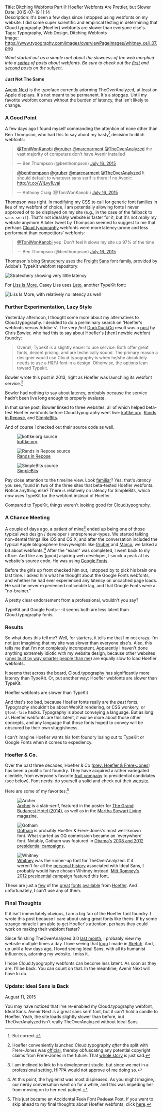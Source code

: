 Title: Ditching Webfonts Part II: Hoefler Webfonts Are Prettier, but Slower  
Date: 2015-07-19 11:14  
Description: It's been a few days since I stopped using webfonts on my website. I did some super scientific and empirical testing in determining that Cloud.typography (Hoefler) webfonts are slower than everyone else's.  
Tags: Typography, Web Design, Ditching Webfonts  
Image: https://www.typography.com/images/overviewPageImages/whitney_cell_07.png  

*What started out as a simple rant about the slowness of the web morphed into a [series][1] of posts about webfonts. Be sure to check out the [first][2] and [second][3] posts on the subject.*
<!-- {em:.topstory) -->

#### Just Not The Same

[Avenir Next][4] is the typeface currently adorning TheOverAnalyzed, at least on Apple displays. It's not meant to be permanent. It's a stopgap. Until my favorite webfont comes without the burden of latency, that isn't likely to change. 

### A Good Point

A few days ago I found myself commanding the attention of none other than Ben Thompson, who had this to say about my hasty[^1] decision to ditch webfonts:

<blockquote lang="en"><p lang="en" dir="ltr"><a href="https://twitter.com/ToniWonKanobi" title="Me on Twitter">@ToniWonKanobi</a> <a href="https://twitter.com/gruber" title="John Gruber on Twitter">@gruber</a> <a href="https://twitter.com/marcoarment" title="Marco Arment on Twitter">@marcoarment</a> <a href="https://twitter.com/TheOverAnalyzed" title="TheOverAnalyzed on Twitter">@TheOverAnalyzed</a> the vast majority of computers don&#39;t have Avenir installed</p>&mdash; Ben Thompson (@benthompson) <a href="https://twitter.com/benthompson/status/621555208657592320" title="Ben Thompson positing to me on Twitter">July 16, 2015</a></blockquote>

<blockquote lang="en"><p lang="en" dir="ltr"><a href="https://twitter.com/benthompson" title="Ben Thompson on Twitter">@benthompson</a> <a href="https://twitter.com/gruber" title="John Gruber on Twitter">@gruber</a> <a href="https://twitter.com/marcoarment" title="Marco Arment on Twitter">@marcoarment</a> <a href="https://twitter.com/TheOverAnalyzed" title="TheOverAnalyzed on Twitter">@TheOverAnalyzed</a> It should default to whatever sans serif is there if no Avenir: <a href="http://t.co/WiLvy1Lvai" title="Screenshot of my CSS showing the default to Avenir">http://t.co/WiLvy1Lvai</a></p>&mdash; Anthony Craig (@ToniWonKanobi) <a href="https://twitter.com/ToniWonKanobi/status/621555527638609920" title="Me positing to Ben Thompson">July 16, 2015</a></blockquote>

Thompson was right. In modifying my CSS to call for generic font families in lieu of my webfont of choice, I am potentially allowing fonts I never approved of to be displayed on my site (e.g., in the case of the fallback to `sans serif`). That's not ideal.My website is faster for it, but it's not *really* my website anymore.A later tweet by Thompson seemed to suggest to me that perhaps [Cloud.typography][5] webfonts were more latency-prone and less performant than competitors' webfonts:

<blockquote lang="en"><p lang="en" dir="ltr"><a href="https://twitter.com/ToniWonKanobi" title="Me on Twitter">@ToniWonKanobi</a> yep. Don&#39;t feel it slows my site up 97% of the time</p>&mdash; Ben Thompson (@benthompson) <a href="https://twitter.com/benthompson/status/621561134663897088" title="Ben Thompson on TypeKit webfonts on Stratechery">July 16, 2015</a></blockquote>

Thompson's blog [Stratechery][6] uses the [Freight Sans][7] font family, provided by Adobe's TypeKit webfont repository:

![Stratechery showing very little latency][8]

For [Liss Is More][9], Casey Liss uses [Lato][10], another TypeKit font:

![Liss Is More, with relatively no latency as well][11]

### Further Experimentation, Lazy Style

Yesterday afternoon, I thought some more about my alternatives to Cloud.typography. I decided to do a preliminary search on 'Hoefler's webfonts versus Adobe's'. The very *first* [DuckDuckGo][12] result was a [post][13] by Chris Bowler, who had this to say about Hoefler's [then] newbie webfont foundry:

> Overall, Typekit is a slightly easier to use service. Both offer great fonts, decent pricing, and are technically sound. The primary reason a designer would use Cloud.typography is when he/she absolutely needs to use a H&FJ font in a design. Otherwise, the options lean toward Typekit.

Bowler wrote this post in 2013, right as Hoefler was launching its webfont service.[^2]

Bowler had nothing to say about latency, probably because the service hadn't been live long enough to properly evaluate.

In that same post, Bowler linked to three websites, all of which helped beta-test Hoefler webfonts before Cloud.typography went live: [kottke.org][14], [Rands in Repose][15], and [SimpleBits][16].

And of course I checked out their source code as well.

<figure>
	<img src="https://d.pr/i/1k8Wv+" alt="kottke.org source" title="kottke.org source">
	<figcaption><a href="http://kottke.org" title="Jason Kottke">kottke.org</a></figcaption>
</figure>

<figure>
	<img src="https://d.pr/i/14hQq+" alt="Rands in Repose source" title="Rands in Repose source">
	<figcaption><a href="http://randsinrepose.com" title="Michael Lopp's blog, Rands in Repose">Rands in Repose</a></figcaption>
</figure>

<figure>
	<img src="https://d.pr/i/11Gtm+" alt="SimpleBits source" title="SimpleBits source">
	<figcaption><a href="http://simplebits.com" title="SimpleBits source">SimpleBits</a></figcaption>
</figure>

Pay close attention to the timeline view. Look [familiar][17]? Yes, that's *latency* you see, found in two of the three sites that beta-tested Hoefler webfonts. Notice anything else? There is relatively *no* latency for SimpleBits, which *now* uses TypeKit for the webfont instead of Hoefler.

Compared to TypeKit, things weren't looking good for Cloud.typography.

### A Chance Meeting

A couple of days ago, a patient of mine[^3] ended up being one of those typical web design / developer / entrepreneur-types. We started talking non-dental things like iOS and OS X, and after the conversation included the typical Apple blogosphere heavyweights like [Gruber][18] and [Marco][19], we talked a bit about webfonts.[^4] After the "exam" was completed, I went back to my office. And like any [good] aspiring web developer, I snuck a peak at his website's source code. He was using [Google Fonts][20].

Before the girls up front checked him out, I stopped by to pick his brain one last time. I asked him what he thought about the Google Fonts webfonts, and whether he had ever experienced any latency on uncached page loads. He said he never experienced noticeable lag, and that Google Fonts were a "no-brainer."

A pretty clear endorsement from a professional, wouldn't you say?

TypeKit and Google Fonts---it seems both are less latent than Cloud.typography fonts.

### Results

So what does this tell me? Well, for starters, it tells me that I'm not crazy. I'm not just imagining that my site was slower than everyone else's. Also, this tells me that I'm not completely incompetent. Apparently I haven't done anything extremely idiotic with my website design, because other websites ([ones built by way smarter people than me][21]) are equally slow to load Hoefler webfonts.

It seems that across the board, Cloud.typography has significantly more latency than TypeKit. Or, put another way: Hoefler webfonts are slower than TypeKit.

Hoefler webfonts are slower than TypeKit
<!-- {#boom .takehome} -->

And that's too bad, because Hoefler fonts really are the *best* fonts. Typography shouldn't be about WebKit rendering, or CSS wonkery, or `@font-face` hacks. Typography is about conveying a language. But as long as Hoefler webfonts are this latent, it *will* be more about those other concepts, and any language that those fonts hoped to convey will be obscured by their own sluggishness.

I can't imagine Hoefler wants his font foundry losing out to TypeKit or Google Fonts when it comes to expediency.

### Hoefler & Co.

Over the past three decades, Hoefler & Co ([prev. Hoefler & Frere-Jones][22]) has been a prolific font foundry. They have acquired a rather variegated clientele, from everyone's favorite [fruit company][23] to presidential candidates (see below). Font nerds: do yourself a solid and check out their [website][24]. 

Here are some of my favorites:[^5]

<figure>
	<img src="https://www.typography.com/images/overviewPageImages/archer-A-07.png" alt="Archer" title="Archer">	
	<figcaption><a href="https://www.typography.com/fonts/archer/overview/" title="Archer webfont">Archer</a> is a slab-serif, featured in the poster for <a href="http://fontsinuse.com/uses/7035/the-grand-budapest-hotel-poster-and-props" title="Fonts In Use: The Grand Budapest Hotel">The Grand Budapest Hotel (2014)</a>, as well as in the <a href="https://en.wikipedia.org/wiki/Martha_Stewart_Living" title="Wikipedia: Martha Stewart Living">Martha Stewart Living</a> magazine.</figcaption>
</figure>

<figure>
	<img src="https://www.typography.com/images/overviewPageImages/gotham_cell_02.png" alt="Gotham" title="Gotham">
	<figcaption><a href="http://www.typography.com/fonts/gotham/overview/" title="Gotham webfont">Gotham</a> is probably Hoefler & Frere-Jones's most well-known font. What started as GQ commission became an 'everywhere' font. Notably, Gotham was featured in <a href="https://en.wikipedia.org/wiki/Gotham_(typeface)#In_the_Obama_campaign" title="Wikipedia: Gotham in Obama's campaign">Obama's</a> <a href="http://fontsinuse.com/uses/1603/obama-2008-campaign-posters" title="Fonts In Use: Gotham in Obama's campaigns">2008 and 2012 presidential campaigns</a>.</figcaption>
</figure>

<figure>
	<img src="https://www.typography.com/images/overviewPageImages/whitney_cell_02.png" alt="Whitney" title="Whitney">
	<figcaption><a href="http://www.typography.com/fonts/whitney/overview/" title="Whitney webfont">Whitney</a> was the runner-up font for TheOverAnalyzed. If it weren't for all the <a href="/2015/7/15/ditching-webfonts#becoming-ideal" title="My piece on Ditching Webfonts, specifically the section about going back to Ideal Sans">personal history</a> associated with Ideal Sans, I probably would have chosen Whitney instead. <a href="http://fontsinuse.com/uses/2384/romney-2012-presidential-campaign" title="Fonts In Use: Whitney in Romney's 2012 presidential campaign">Mitt Romney's 2012 presidential campaign</a> featured this font.</figcaption>
</figure>

These are just a [few][25] of the [great][26] [fonts][27] [available][28] from [Hoefler][29]. And unfortunately, I can't use any of them.

### Final Thoughts

If it isn't immediately obvious, I am a big fan of the Hoefler font foundry. I wrote this post because I care about using great fonts like theirs. If by some strange miracle I am able to get Hoefler's attention, perhaps they could work on making their webfont faster? 

Since finishing TheOverAnalyzed 3.0 [last month][30], I probably view my website multiple times a day. I love seeing that [logo][31] I made in [Sketch][32]. And, up until a few days ago, I loved seeing Ideal Sans, with all its humanist influences, adorning my website. I miss it. 

I hope Cloud.typography webfonts can become less latent. As soon as they are, I'll be back. You can count on that. In the meantime, Avenir Next will have to do.

<aside class="update">

### Update: Ideal Sans is Back

August 11, 2015
<!-- {.updatetime} -->

You may have noticed that I've re-enabled my Cloud.typography webfont, Ideal Sans. Avenir Next is a great sans serif font, but it can't hold a candle to Hoefler. Yeah, the site loads slightly slower than before, but TheOverAnalyzed isn't really TheOverAnalyzed without Ideal Sans.

</aside>

[^1]: But correct.
[^2]: Hoefler conveniently launched Cloud.typography *after* the split with Frere-Jones was [official][a], thereby obfuscating any potential copyright claims from Frere-Jones in the future. That [whole story][b] is just sad.
[^3]: I am inclined to link to his development studio, but since we met in a professional setting, [HIPPA][c] would not approve of me doing so.
[^4]: At this point, the hygienist was most displeased. As you might imagine, our nerdy conversation went on for a while, and this was impeding her from moving on to her next patient.
[^5]: This just became an Accidental <s>Tech</s> Font <s>Podcast</s> Post. If you want to skip ahead to my final thoughts about Hoefler webfonts, click [here][d].

[a]: http://typography.com/press/20140117 "Press release from Hoefler & Co about Frere-Jones departure"
[b]: https://en.wikipedia.org/wiki/Hoefler_%26_Co.#Conflict_between_Hoefler_and_Frere-Jones "Wikipedia: Conflict between Hoefler and Frere-Jones"
[c]: https://en.wikipedia.org/wiki/Health_Insurance_Portability_and_Accountability_Act "Wikipedia: HIPPA"
[d]: /2015/7/19/ditching-webfonts-part-ii#final-thoughts "Final section of the part 2 post in my 'Ditching Webfonts' mini-series"

[1]: /tags/Ditching%20Webfonts "My mini-series entitled 'Ditching Webfonts'"
[2]: /2015/7/12/why-the-web-is-so-slow "My piece on why the web is slow"
[3]: /2015/7/15/ditching-webfonts "First of a two-part series on ditching webfonts"
[4]: https://en.wikipedia.org/wiki/Avenir_(typeface)#Avenir_Next "Wikipedia: Avenir Next"
[5]: http://cloud.typography.com "Hoefler & Co's webfonts"
[6]: http://stratechery.com "Ben Thompson's blog, Stratechery"
[7]: https://typekit.com/fonts/freight-sans-pro "Adobe TypeKit's 'Freight Sans Pro'"
[8]: https://d.pr/i/1lonW+ "Stratechery"
[9]: http://www.caseyliss.com "Casey Liss's personal blog, Liss Is More"
[10]: https://typekit.com/fonts/lato "Adobe TypeKit's 'Lato'"
[11]: https://d.pr/i/120yX+ "Liss Is More"
[12]: /2015/3/19/you-should-use-duckduckgo "My linked post about DuckDuckGo"
[13]: http://chrisbowler.com/journal/cloud-vs-typekit "Chris Bowler compares webfonts"
[14]: http://kottke.org "Jason Kottke's blog, kottke.org"
[15]: http://randsinrepose.com "Michael Lopp's blog, Rands in Repose"
[16]: http://simplebits.com "SimpleBits and Dribbble founder, Dan Cederholm"
[17]: https://d.pr/i/138Zv+ "Speedtesting the site with everything turned back on"
[18]: http://daringfireball.net "John Gruber's personal blog, Daring Fireball"
[19]: http://marco.org "Marco Arment's personal blog, Marco.org"
[20]: https://en.wikipedia.org/wiki/Google_Fonts "Wikipedia: Google Fonts"
[21]: http://thesweetsetup.com "The Sweet Setup"
[22]: http://www.theverge.com/2014/1/17/5318206/hoefler-and-frere-jones-lawsuit "The Verge: Hoefler Frere-Jones lawsuit"
[23]: https://en.wikipedia.org/wiki/Hoefler_Text "Wikipedia: Hoefler Text"
[24]: http://typography.com "Hoefler & Co"
[25]: http://www.typography.com/fonts/knockout/overview/ "Hoefler & Co's 'Knockout' webfont"
[26]: http://www.typography.com/fonts/obsidian/overview/ "Hoefler & Co's 'Obsidian' webfont"
[27]: http://www.typography.com/fonts/sentinel/overview/ "Hoefler & Co's 'Sentinel' webfont"
[28]: http://www.typography.com/fonts/surveyor/overview/ "Hoefler & Co's 'Surveyor' webfont"
[29]: http://www.typography.com/fonts/tungsten/overview/ "Hoefler & Co's 'Tungsten' webfont"
[30]: /2015/6/1/introducing-theoveranalyzed-30 "My post introducing TheOverAnalyzed 3.0"
[31]: /images/site-title.svg "TheOverAnalyzed's title (SVG)"
[32]: https://itunes.apple.com/us/app/sketch-3/id852320343?at=1l3vx9s "Sketch on the App Store"
[33]: http://typography.com/press/20140117 "Press release from Hoefler & Co about Frere-Jones departure"
[34]: https://en.wikipedia.org/wiki/Hoefler_%26_Co.#Conflict_between_Hoefler_and_Frere-Jones "Wikipedia: Conflict between Hoefler and Frere-Jones"
[35]: https://en.wikipedia.org/wiki/Health_Insurance_Portability_and_Accountability_Act "Wikipedia: HIPPA"
[36]: /2015/7/19/ditching-webfonts-part-ii#final-thoughts "Final section of the part 2 post in my 'Ditching Webfonts' mini-series"